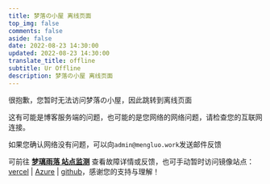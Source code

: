 ```yaml
---
title: 梦落の小屋 离线页面
top_img: false
comments: false
aside: false
date: 2022-08-23 14:30:00
updated: 2022-08-23 14:30:00
translate_title: offline
subtitle: Ur Offline
description: 梦落の小屋 离线页面
---
```


很抱歉，您暂时无法访问梦落の小屋，因此跳转到离线页面

这有可能是博客服务端的问题，也可能的是您网络的网络问题，请检查您的互联网连接。

如果您确认网络没有问题，可以向`admin@mengluo.work`发送邮件反馈

可前往 [**梦璃雨落 站点监测**](https://status.mengluo.work/) 查看故障详情或反馈，也可手动暂时访问镜像站点：[vercel](https://vercel.mengluo.tk/) | [Azure](azure.mengluo.tk) | [github](https://github.mengluo.tk)，感谢您的支持与理解！